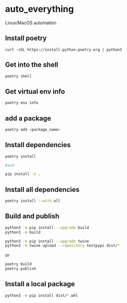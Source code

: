 # auto_everything

Linux/MacOS automation

## Install poetry

```
curl -sSL https://install.python-poetry.org | python3
```

## Get into the shell

```bash
poetry shell
```

## Get virtual env info

```bash
poetry env info
```

## add a package

```bash
poetry add <package_name>
```

## Install dependencies

```bash
poetry install

#and

pip install -e .
```

## Install all dependencies

```bash
poetry install --with all
```

## Build and publish

```bash
python3 -m pip install --upgrade build
python3 -m build

python3 -m pip install --upgrade twine
python3 -m twine upload --repository testpypi dist/*
```

or

```bash
poetry build
poetry publish
```

## Install a local package

```bash
python3 -m pip install dist/*.whl
```